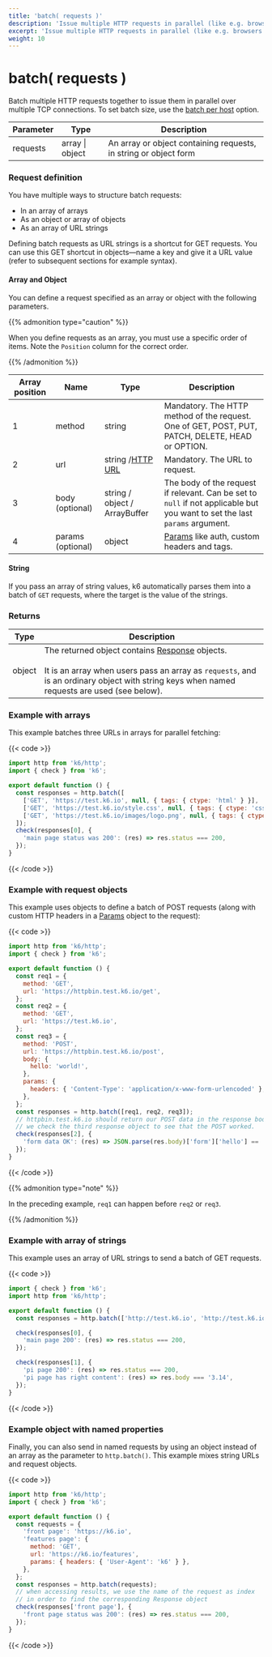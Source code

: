 ```yaml
---
title: 'batch( requests )'
description: 'Issue multiple HTTP requests in parallel (like e.g. browsers tend to do).'
excerpt: 'Issue multiple HTTP requests in parallel (like e.g. browsers tend to do).'
weight: 10
---
```


# batch( requests )

Batch multiple HTTP requests together to issue them in parallel over multiple TCP connections.
To set batch size, use the [batch per host](https://grafana.com/docs/k6/<K6_VERSION>/using-k6/k6-options/reference#batch-per-host) option.

| Parameter | Type            | Description                                                      |
| --------- | --------------- | ---------------------------------------------------------------- |
| requests  | array \| object | An array or object containing requests, in string or object form |

### Request definition

You have multiple ways to structure batch requests:

- In an array of arrays
- As an object or array of objects
- As an array of URL strings

Defining batch requests as URL strings is a shortcut for GET requests.
You can use this GET shortcut in objects&mdash;name a key and give it a URL value
(refer to subsequent sections for example syntax).

#### Array and Object

You can define a request specified as an array or object with the following parameters.

{{% admonition type="caution" %}}

When you define requests as an array, you must use a specific order of items.
Note the `Position` column for the correct order.

{{% /admonition %}}

| Array position | Name              | Type                                                                                            | Description                                                                                                                 |
| -------------- | ----------------- | ----------------------------------------------------------------------------------------------- | --------------------------------------------------------------------------------------------------------------------------- |
| 1              | method            | string                                                                                          | Mandatory. The HTTP method of the request. One of GET, POST, PUT, PATCH, DELETE, HEAD or OPTION.                            |
| 2              | url               | string /[HTTP URL](https://grafana.com/docs/k6/<K6_VERSION>/javascript-api/k6-http/url#returns) | Mandatory. The URL to request.                                                                                              |
| 3              | body (optional)   | string / object / ArrayBuffer                                                                   | The body of the request if relevant. Can be set to `null` if not applicable but you want to set the last `params` argument. |
| 4              | params (optional) | object                                                                                          | [Params](https://grafana.com/docs/k6/<K6_VERSION>/javascript-api/k6-http/params) like auth, custom headers and tags.        |

#### String

If you pass an array of string values, k6 automatically parses them into a batch of `GET` requests, where the target is the value of the strings.

### Returns

| Type   | Description                                                                                                                                                                                                                                                                       |
| ------ | --------------------------------------------------------------------------------------------------------------------------------------------------------------------------------------------------------------------------------------------------------------------------------- |
| object | The returned object contains [Response](https://grafana.com/docs/k6/<K6_VERSION>/javascript-api/k6-http/response) objects.<br /><br />It is an array when users pass an array as `requests`, and is an ordinary object with string keys when named requests are used (see below). |

### Example with arrays

This example batches three URLs in arrays for parallel fetching:

{{< code >}}

```javascript
import http from 'k6/http';
import { check } from 'k6';

export default function () {
  const responses = http.batch([
    ['GET', 'https://test.k6.io', null, { tags: { ctype: 'html' } }],
    ['GET', 'https://test.k6.io/style.css', null, { tags: { ctype: 'css' } }],
    ['GET', 'https://test.k6.io/images/logo.png', null, { tags: { ctype: 'images' } }],
  ]);
  check(responses[0], {
    'main page status was 200': (res) => res.status === 200,
  });
}
```

{{< /code >}}

### Example with request objects

This example uses objects to define a batch of POST requests (along with custom HTTP headers in a [Params](https://grafana.com/docs/k6/<K6_VERSION>/javascript-api/k6-http/params) object to the request):

{{< code >}}

```javascript
import http from 'k6/http';
import { check } from 'k6';

export default function () {
  const req1 = {
    method: 'GET',
    url: 'https://httpbin.test.k6.io/get',
  };
  const req2 = {
    method: 'GET',
    url: 'https://test.k6.io',
  };
  const req3 = {
    method: 'POST',
    url: 'https://httpbin.test.k6.io/post',
    body: {
      hello: 'world!',
    },
    params: {
      headers: { 'Content-Type': 'application/x-www-form-urlencoded' },
    },
  };
  const responses = http.batch([req1, req2, req3]);
  // httpbin.test.k6.io should return our POST data in the response body, so
  // we check the third response object to see that the POST worked.
  check(responses[2], {
    'form data OK': (res) => JSON.parse(res.body)['form']['hello'] == 'world!',
  });
}
```

{{< /code >}}

{{% admonition type="note" %}}

In the preceding example, `req1` can happen before `req2` or `req3`.

{{% /admonition %}}

### Example with array of strings

This example uses an array of URL strings to send a batch of GET requests.

{{< code >}}

```javascript
import { check } from 'k6';
import http from 'k6/http';

export default function () {
  const responses = http.batch(['http://test.k6.io', 'http://test.k6.io/pi.php']);

  check(responses[0], {
    'main page 200': (res) => res.status === 200,
  });

  check(responses[1], {
    'pi page 200': (res) => res.status === 200,
    'pi page has right content': (res) => res.body === '3.14',
  });
}
```

{{< /code >}}

### Example object with named properties

Finally, you can also send in named requests by using an object instead of an array as the parameter to `http.batch()`.
This example mixes string URLs and request objects.

{{< code >}}

```javascript
import http from 'k6/http';
import { check } from 'k6';

export default function () {
  const requests = {
    'front page': 'https://k6.io',
    'features page': {
      method: 'GET',
      url: 'https://k6.io/features',
      params: { headers: { 'User-Agent': 'k6' } },
    },
  };
  const responses = http.batch(requests);
  // when accessing results, we use the name of the request as index
  // in order to find the corresponding Response object
  check(responses['front page'], {
    'front page status was 200': (res) => res.status === 200,
  });
}
```

{{< /code >}}
